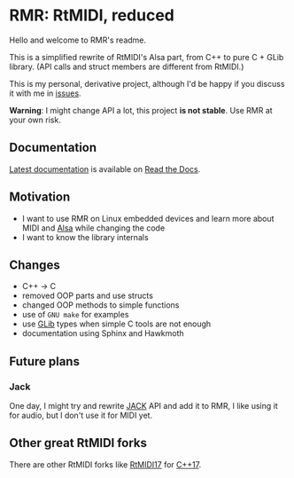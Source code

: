 # RMR: RtMIDI, reduced
Hello and welcome to RMR's readme.

This is a simplified rewrite of RtMIDI's Alsa part, from C++ to pure C + GLib library.
(API calls and struct members are different from RtMIDI.)

This is my personal, derivative project, although I'd be happy if you discuss it with me in [issues](https://github.com/6r1d/rmr/issues).

**Warning**: I might change API a lot, this project **is not stable**. Use RMR at your own risk.

## Documentation

[Latest documentation](https://rmr.readthedocs.io/en/latest/index.html) is available on [Read the Docs](https://readthedocs.org/).

## Motivation

* I want to use RMR on Linux embedded devices and learn more about MIDI and [Alsa](https://www.alsa-project.org/wiki/Main_Page) while changing the code
* I want to know the library internals

## Changes

* C++ → C
* removed OOP parts and use structs
* changed OOP methods to simple functions
* use of `GNU make` for examples
* use [GLib](https://developer.gnome.org/glib/stable) types when simple C tools are not enough
* documentation using Sphinx and Hawkmoth

## Future plans

### Jack

One day, I might try and rewrite [JACK](https://jackaudio.org/) API and add it to RMR, I like using it for audio, but I don't use it for MIDI yet.

## Other great RtMIDI forks

There are other RtMIDI forks like [RtMIDI17](https://github.com/jcelerier/RtMidi17) for [C++17](https://en.wikipedia.org/wiki/C%2B%2B17).


